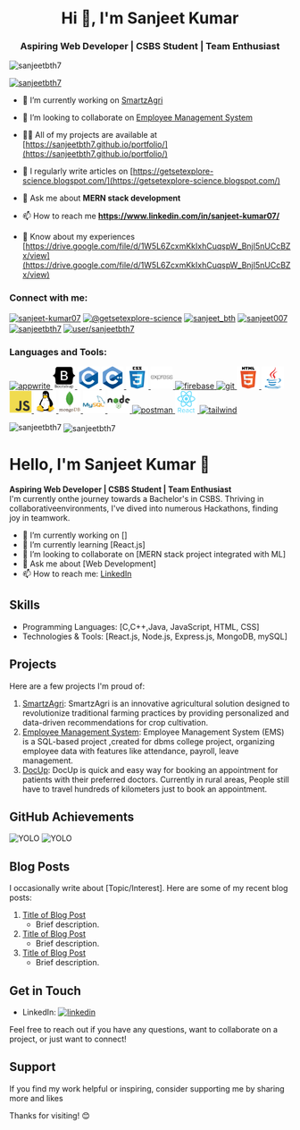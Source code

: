 <h1 align="center">Hi 👋, I'm Sanjeet Kumar</h1>
<h3 align="center">Aspiring Web Developer | CSBS Student | Team Enthusiast</h3>

<p align="left"> <img src="https://komarev.com/ghpvc/?username=sanjeetbth7&label=Profile%20views&color=0e75b6&style=flat" alt="sanjeetbth7" /> </p>

<p align="left"> <a href="https://github.com/ryo-ma/github-profile-trophy"><img src="https://github-profile-trophy.vercel.app/?username=sanjeetbth7" alt="sanjeetbth7" /></a> </p>

- 🔭 I’m currently working on [SmartzAgri](https://github.com/sanjeetbth7/SmartzAgri)

- 👯 I’m looking to collaborate on [Employee Management System](https://github.com/sanjeetbth7/Employee-Management-System)

- 👨‍💻 All of my projects are available at [https://sanjeetbth7.github.io/portfolio/](https://sanjeetbth7.github.io/portfolio/)

- 📝 I regularly write articles on [https://getsetexplore-science.blogspot.com/](https://getsetexplore-science.blogspot.com/)

- 💬 Ask me about **MERN stack development**

- 📫 How to reach me **https://www.linkedin.com/in/sanjeet-kumar07/**

- 📄 Know about my experiences [https://drive.google.com/file/d/1W5L6ZcxmKkIxhCuqspW_BnjI5nUCcBZx/view](https://drive.google.com/file/d/1W5L6ZcxmKkIxhCuqspW_BnjI5nUCcBZx/view)

<h3 align="left">Connect with me:</h3>
<p align="left">
<a href="https://linkedin.com/in/sanjeet-kumar07" target="blank"><img align="center" src="https://raw.githubusercontent.com/rahuldkjain/github-profile-readme-generator/master/src/images/icons/Social/linked-in-alt.svg" alt="sanjeet-kumar07" height="30" width="40" /></a>
<a href="https://www.youtube.com/c/@getsetexplore-science" target="blank"><img align="center" src="https://raw.githubusercontent.com/rahuldkjain/github-profile-readme-generator/master/src/images/icons/Social/youtube.svg" alt="@getsetexplore-science" height="30" width="40" /></a>
<a href="https://www.codechef.com/users/sanjeet_bth" target="blank"><img align="center" src="https://cdn.jsdelivr.net/npm/simple-icons@3.1.0/icons/codechef.svg" alt="sanjeet_bth" height="30" width="40" /></a>
<a href="https://codeforces.com/profile/sanjeet007" target="blank"><img align="center" src="https://raw.githubusercontent.com/rahuldkjain/github-profile-readme-generator/master/src/images/icons/Social/codeforces.svg" alt="sanjeet007" height="30" width="40" /></a>
<a href="https://www.leetcode.com/sanjeetbth7" target="blank"><img align="center" src="https://raw.githubusercontent.com/rahuldkjain/github-profile-readme-generator/master/src/images/icons/Social/leet-code.svg" alt="sanjeetbth7" height="30" width="40" /></a>
<a href="https://auth.geeksforgeeks.org/user/user/sanjeetbth7" target="blank"><img align="center" src="https://raw.githubusercontent.com/rahuldkjain/github-profile-readme-generator/master/src/images/icons/Social/geeks-for-geeks.svg" alt="user/sanjeetbth7" height="30" width="40" /></a>
</p>

<h3 align="left">Languages and Tools:</h3>
<p align="left"> <a href="https://appwrite.io" target="_blank" rel="noreferrer"> <img src="https://www.vectorlogo.zone/logos/appwriteio/appwriteio-icon.svg" alt="appwrite" width="40" height="40"/> </a> <a href="https://getbootstrap.com" target="_blank" rel="noreferrer"> <img src="https://raw.githubusercontent.com/devicons/devicon/master/icons/bootstrap/bootstrap-plain-wordmark.svg" alt="bootstrap" width="40" height="40"/> </a> <a href="https://www.cprogramming.com/" target="_blank" rel="noreferrer"> <img src="https://raw.githubusercontent.com/devicons/devicon/master/icons/c/c-original.svg" alt="c" width="40" height="40"/> </a> <a href="https://www.w3schools.com/cpp/" target="_blank" rel="noreferrer"> <img src="https://raw.githubusercontent.com/devicons/devicon/master/icons/cplusplus/cplusplus-original.svg" alt="cplusplus" width="40" height="40"/> </a> <a href="https://www.w3schools.com/css/" target="_blank" rel="noreferrer"> <img src="https://raw.githubusercontent.com/devicons/devicon/master/icons/css3/css3-original-wordmark.svg" alt="css3" width="40" height="40"/> </a> <a href="https://expressjs.com" target="_blank" rel="noreferrer"> <img src="https://raw.githubusercontent.com/devicons/devicon/master/icons/express/express-original-wordmark.svg" alt="express" width="40" height="40"/> </a> <a href="https://firebase.google.com/" target="_blank" rel="noreferrer"> <img src="https://www.vectorlogo.zone/logos/firebase/firebase-icon.svg" alt="firebase" width="40" height="40"/> </a> <a href="https://git-scm.com/" target="_blank" rel="noreferrer"> <img src="https://www.vectorlogo.zone/logos/git-scm/git-scm-icon.svg" alt="git" width="40" height="40"/> </a> <a href="https://www.w3.org/html/" target="_blank" rel="noreferrer"> <img src="https://raw.githubusercontent.com/devicons/devicon/master/icons/html5/html5-original-wordmark.svg" alt="html5" width="40" height="40"/> </a> <a href="https://www.java.com" target="_blank" rel="noreferrer"> <img src="https://raw.githubusercontent.com/devicons/devicon/master/icons/java/java-original.svg" alt="java" width="40" height="40"/> </a> <a href="https://developer.mozilla.org/en-US/docs/Web/JavaScript" target="_blank" rel="noreferrer"> <img src="https://raw.githubusercontent.com/devicons/devicon/master/icons/javascript/javascript-original.svg" alt="javascript" width="40" height="40"/> </a> <a href="https://www.linux.org/" target="_blank" rel="noreferrer"> <img src="https://raw.githubusercontent.com/devicons/devicon/master/icons/linux/linux-original.svg" alt="linux" width="40" height="40"/> </a> <a href="https://www.mongodb.com/" target="_blank" rel="noreferrer"> <img src="https://raw.githubusercontent.com/devicons/devicon/master/icons/mongodb/mongodb-original-wordmark.svg" alt="mongodb" width="40" height="40"/> </a> <a href="https://www.mysql.com/" target="_blank" rel="noreferrer"> <img src="https://raw.githubusercontent.com/devicons/devicon/master/icons/mysql/mysql-original-wordmark.svg" alt="mysql" width="40" height="40"/> </a> <a href="https://nodejs.org" target="_blank" rel="noreferrer"> <img src="https://raw.githubusercontent.com/devicons/devicon/master/icons/nodejs/nodejs-original-wordmark.svg" alt="nodejs" width="40" height="40"/> </a> <a href="https://postman.com" target="_blank" rel="noreferrer"> <img src="https://www.vectorlogo.zone/logos/getpostman/getpostman-icon.svg" alt="postman" width="40" height="40"/> </a> <a href="https://reactjs.org/" target="_blank" rel="noreferrer"> <img src="https://raw.githubusercontent.com/devicons/devicon/master/icons/react/react-original-wordmark.svg" alt="react" width="40" height="40"/> </a> <a href="https://tailwindcss.com/" target="_blank" rel="noreferrer"> <img src="https://www.vectorlogo.zone/logos/tailwindcss/tailwindcss-icon.svg" alt="tailwind" width="40" height="40"/> </a> </p>

<p><img align="left" src="https://github-readme-stats.vercel.app/api/top-langs?username=sanjeetbth7&show_icons=true&locale=en&layout=compact" alt="sanjeetbth7" /></p>

<p>&nbsp;<img align="center" src="https://github-readme-stats.vercel.app/api?username=sanjeetbth7&show_icons=true&locale=en" alt="sanjeetbth7" /></p>





# Hello, I'm Sanjeet Kumar 👋

 **Aspiring Web Developer | CSBS Student | Team Enthusiast** <br>
I'm currently onthe journey towards a Bachelor's in CSBS. Thriving in collaborativeenvironments, I've dived into numerous Hackathons, finding joy in teamwork.

- 🔭 I’m currently working on []
- 🌱 I’m currently learning [React.js]
- 👯 I’m looking to collaborate on [MERN stack project integrated with ML]
- 💬 Ask me about [Web Development]
- 📫 How to reach me: [LinkedIn](https://www.linkedin.com/in/sanjeet-kumar07/)

## Skills

- Programming Languages: [C,C++,Java, JavaScript, HTML, CSS]
- Technologies & Tools: [React.js, Node.js, Express.js, MongoDB, mySQL]

## Projects

Here are a few projects I'm proud of:

1. [SmartzAgri](https://github.com/sanjeetbth7/SmartzAgri): SmartzAgri is an innovative agricultural solution designed to revolutionize traditional farming practices by providing personalized and data-driven recommendations for crop cultivation.
2. [Employee Management System](https://github.com/sanjeetbth7/Employee-Management-System): Employee Management System (EMS) is a SQL-based project ,created for dbms college project, organizing employee data with features like attendance, payroll, leave management.
3. [DocUp](https://github.com/sanjeetbth7/DocUp): DocUp is quick and easy way for booking an appointment for patients with their preferred doctors. Currently in rural areas, People still have to travel hundreds of kilometers just to book an appointment.

## GitHub Achievements
<img src="https://github.githubassets.com/assets/yolo-default-be0bbff04951.png" alt="YOLO" width="50" height="50"> <img src="https://github.githubassets.com/assets/pull-shark-default-498c279a747d.png" alt="YOLO" width="50" height="50">



## Blog Posts

I occasionally write about [Topic/Interest]. Here are some of my recent blog posts:

1. [Title of Blog Post](Link)
   - Brief description.
2. [Title of Blog Post](Link)
   - Brief description.
3. [Title of Blog Post](Link)
   - Brief description.

## Get in Touch

- LinkedIn: <a href="https://www.linkedin.com/in/sanjeet-kumar07/"><img width="24" height="24" src="https://img.icons8.com/color/48/linkedin.png" alt="linkedin"/></a>

Feel free to reach out if you have any questions, want to collaborate on a project, or just want to connect!

## Support

If you find my work helpful or inspiring, consider supporting me by sharing more and likes

Thanks for visiting! 😊
